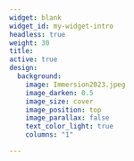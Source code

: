 ```yaml
---
widget: blank
widget_id: my-widget-intro
headless: true
weight: 30
title: 
active: true
design:
  background:
    image: Immersion2023.jpeg
    image_darken: 0.5
    image_size: cover
    image_position: top
    image_parallax: false
    text_color_light: true
    columns: "1"

---
```

